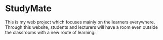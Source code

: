 # StudyMate
This is my web project which focuses mainly on the learners everywhere. Through this website, students and lecturers will have a room even outside the classrooms with a new route of learning.
